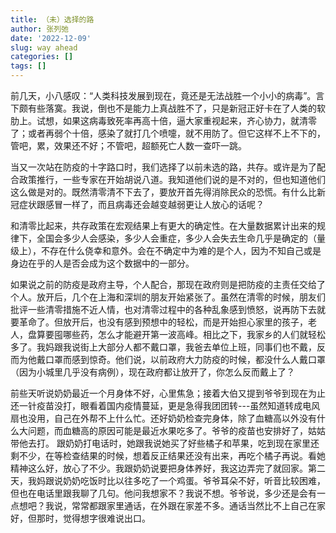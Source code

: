 ```yaml
---
title: （未）选择的路
author: 张列弛
date: '2022-12-09'
slug: way ahead
categories: []
tags: []
---
```

前几天，小八感叹：“人类科技发展到现在，竟还是无法战胜一个小小的病毒”。言下颇有些落寞。我说，倒也不是能力上真战胜不了，只是新冠正好卡在了人类的软肋上。试想，如果这病毒致死率再高十倍，逼大家重视起来，齐心协力，就清零了；或者再弱个十倍，感染了就打几个喷嚏，就不用防了。但它这样不上不下的，管吧，累，效果还不好；不管吧，超额死亡人数一查吓一跳。    

当又一次站在防疫的十字路口时，我们选择了以前未选的路，共存。或许是为了配合政策推行，一些专家在开始胡说八道。我知道他们说的是不对的，但也知道他们这么做是对的。既然清零清不下去了，要放开首先得消除民众的恐慌。有什么比新冠症状跟感冒一样了，而且病毒还会越变越弱更让人放心的话呢？    

和清零比起来，共存政策在宏观结果上有更大的确定性。在大量数据累计出来的规律下，全国会多少人会感染，多少人会重症，多少人会失去生命几乎是确定的（量级上），不存在什么侥幸和意外。会在不确定中为难的是个人，因为不知自己或是身边在乎的人是否会成为这个数据中的一部分。   

如果说之前的防疫是政府主导，个人配合，那现在政府则是把防疫的主责任交给了个人。放开后，几个在上海和深圳的朋友开始紧张了。虽然在清零的时候，朋友们批评一些清零措施不近人情，也对清零过程中的各种乱象感到愤怒，说再防下去就要革命了。但放开后，也没有感到预想中的轻松，而是开始担心家里的孩子，老人，盘算要囤哪些药，怎么才能避开第一波高峰。相比之下，我家乡的人们就轻松多了。我妈跟我说街上大部分人都不戴口罩，我爸去单位上班，同事们也不戴，反而为他戴口罩而感到惊奇。他们说，以前政府大力防疫的时候，都没什么人戴口罩（因为小城里几乎没有病例），现在政府都让放开了，你怎么反而戴上了？   


前些天听说奶奶最近一个月身体不好，心里焦急；接着大伯又提到爷爷到现在为止还一针疫苗没打，眼看着国内疫情蔓延，更是急得我团团转---虽然知道转成电风扇也没用，自己在外帮不上什么忙。还好奶奶检查完身体，除了血糖高以外没有什么大问题，而血糖高的原因可能是最近水果吃多了。爷爷的疫苗也安排好了，姑姑带他去打。 跟奶奶打电话时，她跟我说她买了好些橘子和苹果，吃到现在家里还剩不少，在等检查结果的时候，想着反正结果还没有出来，再吃个橘子再说。看她精神这么好，放心了不少。我跟奶奶说要把身体养好，我这边弄完了就回家。第二天，我妈跟说奶奶吃饭时比以往多吃了一个鸡蛋。爷爷耳朵不好，听音比较困难，但也在电话里跟我聊了几句。他问我想家不？我说不想。爷爷说，多少还是会有一点想吧？我说，常常都跟家里通话，在外跟在家差不多。通话当然比不上自己在家好，但那时，觉得想字很难说出口。    

